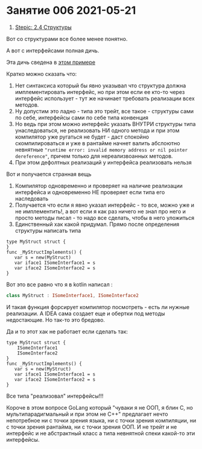 # Занятие 006 2021-05-21

1. [Stepic: 2.4 Структуры](https://classroom.google.com/u/0/c/MzM5NDA2NTc2ODk5/a/MzQxNDE0MTE1MDQ1/details)

Вот со структурами все более менее понятно.

А вот с интерфейсами полная дичь.

Эта дичь сведена в [этом примере](../internal/experiments/interface_import_test.go)

Кратко можно сказать что:

1. Нет синтаксиса который бы явно указывал что структура должна имплементировать интерфейс, но при этом если ее кто-то
   через интерфейс использует - тут же начинает требовать реализации всех методов.
2. Ну допустим это ладно - типа это трейт, все такое - структуры сами по себе, интерфейсы сами по себе типа конвенция
3. Но ведь при этом можно интерфейс указать ВНУТРИ структуры типа унаследоваться, не реализовать НИ одного метода и при
   этом компилятор уже ругаться не будет - даст спокойно скомпилироваться и уже в рантайме начнет валить абслоютно
   невнятные `"runtime error: invalid memory address or nil pointer dereference"`, причем только для нереализвоанных
   методов.
4. При этом дефолтных реализаций у интерфейса реализовать нельзя

Вот и получается странная вещь

1. Компилятор одновременно и проверяет на наличие реализации интерфейса и одновременно НЕ проверяет если типа его
   наследовать
2. Получается что если я явно указал интерфейс - то все, можно уже и не имплементить!, а вот если я как раз ничего не
   знал про него и просто методы писал - то надо все сделать, чтобы в него уложиться
3. Единственный хак какой придумал. Прямо после определения структуры написать типа 
```golang
type MyStruct struct {
}
func _MyStructImplements() {
   var s = new(MyStruct)
   var iface1 ISomeInterface1 = s
   var iface2 ISomeInterface2 = s
}
```
Вот это все равно что я в kotlin написал : 
```kotlin
class MyStruct : ISomeInterface1, ISomeInterface2
```

И такая функция форсирует компилятор посмотреть - есть ли нужные реализации. А IDEA сама создает
еще и обертки под методы недостающие.
Но так-то это бредово.


Да и то этот хак не работает если сделать так:
```golang
type MyStruct struct {
    ISomeInterface1
    ISomeInterface2
}
func _MyStructImplements() {
   var s = new(MyStruct)
   var iface1 ISomeInterface1 = s
   var iface2 ISomeInterface2 = s
}
```

Все типа "реализовал" интерфейсы!!!


Короче в этом вопросе GoLang который "чуваки я не ООП, я блин C, но мультипарадигмальный и при этом не С++" предлагает
нечто непотребное ни с точки зрения языка, ни с точки зрения компиляции, ни с точки зрения рантайма, ни с точки зрения
ООП. И не трейт и не интерфейс и не абстрактный класс а типа невнятной спеки какой-то эти интерфейсы.
